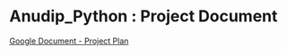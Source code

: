 # Anudip_Python : Project Document
[Google Document - Project Plan](https://docs.google.com/document/d/11dCrRzEoZ5Rskva5Y3DLWB5FeFdMt6qyBT6GC5G0U0Q/edit?usp=sharing)
